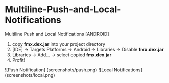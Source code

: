 # Multiline-Push-and-Local-Notifications
Multiline Push and Local Notifications [ANDROID]

1. copy **fmx.dex.jar** into your project directory
2. [IDE] -> Targets Platforms -> Android -> Libraries -> Disable **fmx.dex.jar**
3. Libraries -> Add... -> select copied **fmx.dex.jar**
4. Profit!

![Push Notification] (screenshots/push.png)
![Local Notifications] (screenshots/local.png)
